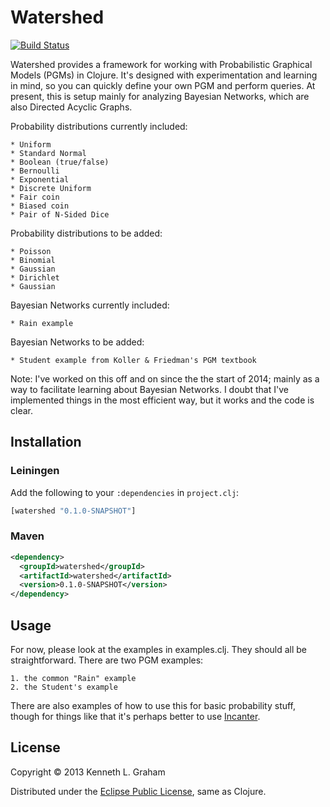# Watershed

[![Build Status](https://travis-ci.org/klgraham/watershed.svg?branch=master)](https://travis-ci.org/klgraham/watershed)

Watershed provides a framework for working with Probabilistic Graphical
Models (PGMs) in Clojure. It's designed with experimentation and learning in
mind, so you can quickly define your own PGM and perform queries. At
present, this is setup mainly for analyzing Bayesian Networks, which are also
Directed Acyclic Graphs.

Probability distributions currently included:

	* Uniform
	* Standard Normal
	* Boolean (true/false)
	* Bernoulli
	* Exponential
	* Discrete Uniform
	* Fair coin
	* Biased coin
	* Pair of N-Sided Dice

Probability distributions to be added:

	* Poisson
	* Binomial
	* Gaussian
	* Dirichlet
	* Gaussian

Bayesian Networks currently included:

	* Rain example

Bayesian Networks to be added:

	* Student example from Koller & Friedman's PGM textbook

Note: I've worked on this off and on since the the start of 2014; mainly as a way to facilitate learning about Bayesian Networks.
I doubt that I've implemented things in the most efficient way, but it works and the code is clear.

## Installation

### Leiningen

Add the following to your `:dependencies` in `project.clj`:

```clj
[watershed "0.1.0-SNAPSHOT"]
```

### Maven

```xml
<dependency>
  <groupId>watershed</groupId>
  <artifactId>watershed</artifactId>
  <version>0.1.0-SNAPSHOT</version>
</dependency>
```

## Usage

For now, please look at the examples in examples.clj. They should all be
straightforward. There are two PGM examples:

	1. the common "Rain" example
	2. the Student's example

There are also examples of how to use this for basic probability stuff,
though for things like that it's perhaps better to use [Incanter](http://incanter.org).


## License

Copyright © 2013 Kenneth L. Graham

Distributed under the [Eclipse Public License](http://www.eclipse.org/legal/epl-v10.html), same as Clojure.
